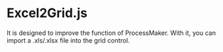 # Excel2Grid.js

It is designed to improve the function of ProcessMaker.
With it, you can import a .xls/.xlsx file into the grid control.
